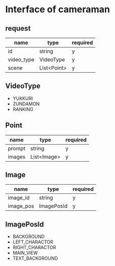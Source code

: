 # Interface of cameraman

## request
|name|type|required|
|--|--|--|
|id|string|y|
|video_type|VideoType|y|
|scene|List\<Point\>|y|

## VideoType
- YUKKURI
- ZUNDAMON
- RANKING

## Point
|name|type|required|
|--|--|--|
|prompt|string|y|
|images|List\<Image\>|y|

## Image
|name|type|required|
|--|--|--|
|image_id|string|y|
|image_pos|ImagePosId|y|

## ImagePosId
- BACKGROUND
- LEFT_CHARACTOR
- RIGHT_CHARACTOR
- MAIN_VIEW
- TEXT_BACKGROUND
